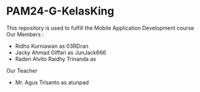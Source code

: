 # PAM24-G-KelasKing
This repository is used to fulfill the Mobile Application Development course
Our Members :
- Ridho Kurniawan               as 03RDran
- Jacky Ahmad Giffari           as JunJack666
- Raden Alvito Raidhy Trinanda  as

Our Teacher
- Mr. Agus Trisanto             as atunpad
